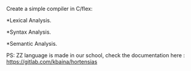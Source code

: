 
Create a simple compiler in C/flex:

  *Lexical Analysis.
  
  *Syntax Analysis.
  
  *Semantic Analysis.
  
PS: ZZ language is made in our school, check the documentation here : https://gitlab.com/kbaina/hortensias

